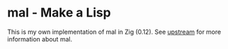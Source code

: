 # mal - Make a Lisp

This is my own implementation of mal in Zig (0.12). See [upstream](https://github.com/kanaka/mal) for more information about mal.
